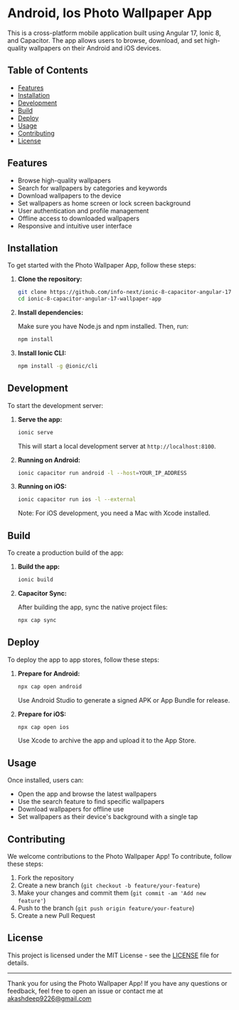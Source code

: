 # Android, Ios Photo Wallpaper App 

This is a cross-platform mobile application built using Angular 17, Ionic 8, and Capacitor. The app allows users to browse, download, and set high-quality wallpapers on their Android and iOS devices.

## Table of Contents

- [Features](#features)
- [Installation](#installation)
- [Development](#development)
- [Build](#build)
- [Deploy](#deploy)
- [Usage](#usage)
- [Contributing](#contributing)
- [License](#license)

## Features

- Browse high-quality wallpapers
- Search for wallpapers by categories and keywords
- Download wallpapers to the device
- Set wallpapers as home screen or lock screen background
- User authentication and profile management
- Offline access to downloaded wallpapers
- Responsive and intuitive user interface

## Installation

To get started with the Photo Wallpaper App, follow these steps:

1. **Clone the repository:**

    ```bash
    git clone https://github.com/info-next/ionic-8-capacitor-angular-17-wallpaper-app.git
    cd ionic-8-capacitor-angular-17-wallpaper-app
    ```

2. **Install dependencies:**

    Make sure you have Node.js and npm installed. Then, run:

    ```bash
    npm install
    ```

3. **Install Ionic CLI:**

    ```bash
    npm install -g @ionic/cli
    ```

## Development

To start the development server:

1. **Serve the app:**

    ```bash
    ionic serve
    ```

    This will start a local development server at `http://localhost:8100`.

2. **Running on Android:**

    ```bash
    ionic capacitor run android -l --host=YOUR_IP_ADDRESS
    ```

3. **Running on iOS:**

    ```bash
    ionic capacitor run ios -l --external
    ```

    Note: For iOS development, you need a Mac with Xcode installed.

## Build

To create a production build of the app:

1. **Build the app:**

    ```bash
    ionic build
    ```

2. **Capacitor Sync:**

    After building the app, sync the native project files:

    ```bash
    npx cap sync
    ```

## Deploy

To deploy the app to app stores, follow these steps:

1. **Prepare for Android:**

    ```bash
    npx cap open android
    ```

    Use Android Studio to generate a signed APK or App Bundle for release.

2. **Prepare for iOS:**

    ```bash
    npx cap open ios
    ```

    Use Xcode to archive the app and upload it to the App Store.

## Usage

Once installed, users can:

- Open the app and browse the latest wallpapers
- Use the search feature to find specific wallpapers
- Download wallpapers for offline use
- Set wallpapers as their device's background with a single tap

## Contributing

We welcome contributions to the Photo Wallpaper App! To contribute, follow these steps:

1. Fork the repository
2. Create a new branch (`git checkout -b feature/your-feature`)
3. Make your changes and commit them (`git commit -am 'Add new feature'`)
4. Push to the branch (`git push origin feature/your-feature`)
5. Create a new Pull Request

## License

This project is licensed under the MIT License - see the [LICENSE](LICENSE) file for details.

---

Thank you for using the Photo Wallpaper App! If you have any questions or feedback, feel free to open an issue or contact me at akashdeep9226@gmail.com
